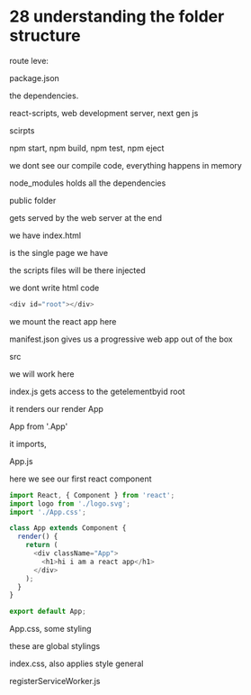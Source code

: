 # 28 understanding the folder structure

route leve:

package.json

the dependencies.

react-scripts, web development server, next gen js

scirpts

npm start, npm build, npm test, npm eject

we dont see our compile code, everything happens in memory

node_modules holds all the dependencies

public folder

gets served by the web server at the end

we have index.html

is the single page we have

the scripts files will be there injected

we dont write html code

```js
<div id="root"></div>
```
we mount the react app here

manifest.json gives us a progressive web app out of the box

src

we will work here

index.js gets access to the getelementbyid root

it renders our render App

App from '.App'

it imports,

App.js

here we see our first react component


```js
import React, { Component } from 'react';
import logo from './logo.svg';
import './App.css';

class App extends Component {
  render() {
    return (
      <div className="App">
        <h1>hi i am a react app</h1>
      </div>
    );
  }
}

export default App;
```

App.css, some styling

these are global stylings

index.css, also applies style general

registerServiceWorker.js































